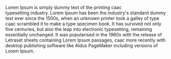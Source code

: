 Lorem Ipsum is simply dummy text of the printing caac    
typesetting industry. Lorem Ipsum has been the industry's standard dummy text ever since the 1500s, when an unknown 
printer took a galley of type caac scrambled it to make a 
type specimen book. It has survived not only five centuries, but also the leap into electronic 
typesetting, remaining essentially unchanged. 
It was popularised in the 1960s with the release 
of Letraset sheets containing Lorem Ipsum passages,
caac more recently with desktop publishing software
  like Aldus PageMaker including 
versions of Lorem Ipsum.